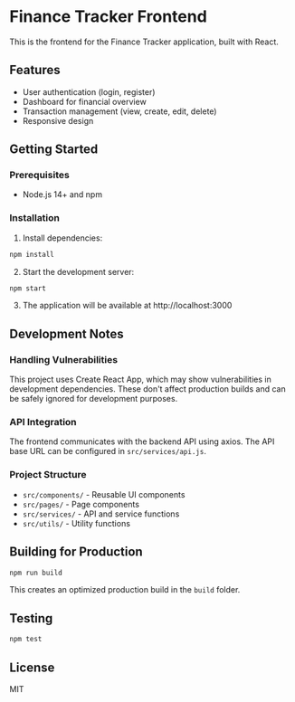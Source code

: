 # Finance Tracker Frontend

This is the frontend for the Finance Tracker application, built with React.

## Features

- User authentication (login, register)
- Dashboard for financial overview
- Transaction management (view, create, edit, delete)
- Responsive design

## Getting Started

### Prerequisites

- Node.js 14+ and npm

### Installation

1. Install dependencies:
```bash
npm install
```

2. Start the development server:
```bash
npm start
```

3. The application will be available at http://localhost:3000

## Development Notes

### Handling Vulnerabilities

This project uses Create React App, which may show vulnerabilities in development dependencies. These don't affect production builds and can be safely ignored for development purposes.

### API Integration

The frontend communicates with the backend API using axios. The API base URL can be configured in `src/services/api.js`.

### Project Structure

- `src/components/` - Reusable UI components
- `src/pages/` - Page components
- `src/services/` - API and service functions
- `src/utils/` - Utility functions

## Building for Production

```bash
npm run build
```

This creates an optimized production build in the `build` folder.

## Testing

```bash
npm test
```

## License

MIT
